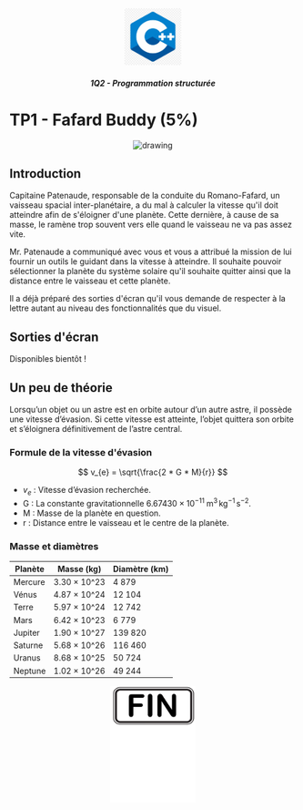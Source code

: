 <p align="Center"><img src="../../_includes//logo.jpg" alt="drawing" width="100"/></p>
<h5 align="Center">1Q2 - Programmation structurée</h5>

# TP1 - Fafard Buddy (5%)
<p align="Center"><img src="./images/team.avif" alt="drawing" width="350"/></p>

## Introduction
Capitaine Patenaude, responsable de la conduite du Romano-Fafard, un vaisseau spacial inter-planétaire, a du mal à calculer la vitesse qu'il doit atteindre afin de  s'éloigner d'une planète.  Cette dernière, à cause de sa masse, le ramène trop souvent vers elle quand le vaisseau ne va pas assez vite.

Mr. Patenaude a communiqué avec vous et vous a attribué la mission de lui fournir un outils le guidant dans la vitesse à atteindre.  Il souhaite pouvoir sélectionner la planète du système solaire qu'il souhaite quitter ainsi que la distance entre le vaisseau et cette planète.

Il a déjà préparé des sorties d'écran qu'il vous demande de respecter à la lettre autant au niveau des fonctionnalités que du visuel.

## Sorties d'écran
Disponibles bientôt !

## Un peu de théorie
Lorsqu’un objet ou un astre est en orbite autour d’un autre astre, il possède une vitesse d’évasion. Si cette vitesse est atteinte, l’objet quittera son orbite et s’éloignera définitivement de l’astre central.

### Formule de la vitesse d'évasion
$$
v_{e} = \sqrt{\frac{2 * G * M}{r}}
$$

- $v_{e}$ : Vitesse d’évasion recherchée.
- G : La constante gravitationnelle $6.67430 \times 10^{-11} \; \text{m}^3 \, \text{kg}^{-1} \, \text{s}^{-2}$.
- M : Masse de la planète en question.
- r : Distance entre le vaisseau et le centre de la planète.

### Masse et diamètres
| Planète   | Masse (kg)                  | Diamètre (km) |
|-----------|-----------------------------|---------------------------|
| Mercure   | 3.30 × 10^23                | 4 879                     |
| Vénus     | 4.87 × 10^24                | 12 104                    |
| Terre     | 5.97 × 10^24                | 12 742                    |
| Mars      | 6.42 × 10^23                | 6 779                     |
| Jupiter   | 1.90 × 10^27                | 139 820                   |
| Saturne   | 5.68 × 10^26                | 116 460                   |
| Uranus    | 8.68 × 10^25                | 50 724                    |
| Neptune   | 1.02 × 10^26                | 49 244                    |

<p align="Center"><img src="./images/end.png" alt="drawing" width="150"/></p>
